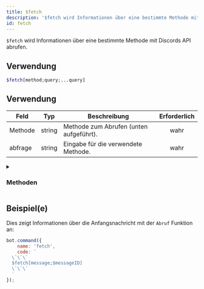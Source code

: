 ```yaml
---
title: $fetch
description: '$fetch wird Informationen über eine bestimmte Methode mit Discords API abrufen.'
id: fetch
---
```


`$fetch` wird Informationen über eine bestimmte Methode mit Discords API abrufen.

## Verwendung

```php
$fetch[method;query;...query]
```

## Verwendung

| Feld    | Typ    | Beschreibung                            | Erforderlich |
| ------- | ------ | --------------------------------------- |:------------:|
| Methode | string | Methode zum Abrufen (unten aufgeführt). |     wahr     |
| abfrage | string | Eingabe für die verwendete Methode.     |     wahr     |

<details>
  <summary><h3> Methoden </h3></summary>

| Methoden            |
| ------------------- |
| nachricht           |
| kanal               |
| benutzer            |
| einladen            |
| webhook             |
| anwendung           |
| befehl              |
| guildVorschau       |
| guildTemplate       |
| premiumStickerPacks |
| aufkleber           |
| guildBefehl         |
| Standard            |

</details>

## Beispiel(e)

Dies zeigt Informationen über die Anfangsnachricht mit der `Abruf` Funktion an:

```javascript
bot.command({
    name: 'fetch',
    code: `
  \`\`\`
  $fetch[message;$messageID]
  \`\`\`
  `
});
```
